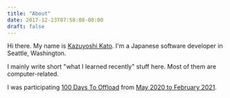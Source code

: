 ```yaml
---
title: "About"
date: 2017-12-23T07:58:08-08:00
draft: false
---
```


Hi there. My name is [Kazuyoshi Kato](https://8-p.info/me/).
I'm a Japanese software developer in Seattle, Washington.

I mainly write short "what I learned recently" stuff here. Most of them are computer-related.

I was participating [100 Days To Offload](https://100daystooffload.com/) from [May 2020 to February 2021](https://blog.8-p.info/en/2021/02/12/100th/).

